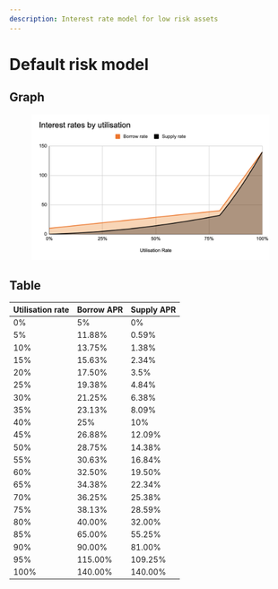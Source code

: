 ```yaml
---
description: Interest rate model for low risk assets
---
```


# Default risk model

## Graph

<figure><img src="../../../.gitbook/assets/image.png" alt=""><figcaption></figcaption></figure>

## Table

| Utilisation rate | Borrow APR | Supply APR |
| ---------------- | ---------- | ---------- |
| 0%               | 5%         | 0%         |
| 5%               | 11.88%     | 0.59%      |
| 10%              | 13.75%     | 1.38%      |
| 15%              | 15.63%     | 2.34%      |
| 20%              | 17.50%     | 3.5%       |
| 25%              | 19.38%     | 4.84%      |
| 30%              | 21.25%     | 6.38%      |
| 35%              | 23.13%     | 8.09%      |
| 40%              | 25%        | 10%        |
| 45%              | 26.88%     | 12.09%     |
| 50%              | 28.75%     | 14.38%     |
| 55%              | 30.63%     | 16.84%     |
| 60%              | 32.50%     | 19.50%     |
| 65%              | 34.38%     | 22.34%     |
| 70%              | 36.25%     | 25.38%     |
| 75%              | 38.13%     | 28.59%     |
| 80%              | 40.00%     | 32.00%     |
| 85%              | 65.00%     | 55.25%     |
| 90%              | 90.00%     | 81.00%     |
| 95%              | 115.00%    | 109.25%    |
| 100%             | 140.00%    | 140.00%    |
